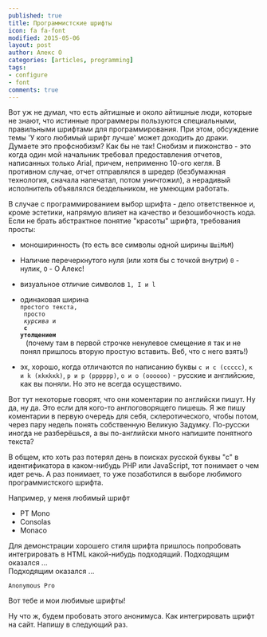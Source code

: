 ```yaml
---
published: true
title: Программистские шрифты
icon: fa fa-font
modified: 2015-05-06
layout: post
author: Алекс О 
categories: [articles, programming]
tags:
- configure
- font
comments: true
---
```


Вот уж не думал, что есть айтишные и около айтишные люди, которые не знают, что истинные программеры пользуются специальными, правильными шрифтами для программирования.
При этом, обсуждение темы 'У кого любимый шрифт лучше' может доходить до драки.
Думаете это профснобизм? Как бы не так! Снобизм и пижонство - это когда один мой начальник требовал предоставления отчетов, написанных только Arial, причем, неприменно 10-ого кегля.
В противном случае, отчет отправлялся в шредер (безбумажная технология, сначала напечатал, потом уничтожил), а нерадивый исполнитель объявлялся бездельником, не умеющим работать.
<!-- more -->
В случае с программированием выбор шрифта - дело ответственное и, кроме эстетики, напрямую влияет на качество и безошибочность кода. Если не брать абстрактное понятие "красоты" шрифта, требования просты:

* моноширинность (то есть все символы одной ширины `ШшiMЬМ`)
* Наличие перечеркнутого нуля (или хотя бы с точкой внутри) `0` - нулик, `О` - О Алекс!
* визуальное отличие символов `1, I и l`
* одинаковая ширина  
<code>простого текста,<br>
просто<br>
<i>курсива</i> и<br>
<b>с утолщением</b><br>
</code> (почему там в первой строчке ненулевое смещение я так и не понял пришлось вторую простую вставить. Веб, что с него взять!)

* эх, хорошо, когда отличаются по написанию буквы `с и c (сcсcс)`, `к и k (кkкkкk)`, `р и p (рpрpрp)`, `о и o (оoоoоo)` - русские и английские, как вы поняли. Но это не всегда осуществимо.

Вот тут некоторые говорят, что они коментарии по английски пишут. Ну да, ну да. Это если для кого-то англоговорящего пишешь. 
Я же пишу коментарии в первую очередь для себя, склеротического, чтобы потом, через пару недель понять собственную Великую Задумку. 
По-русски иногда не разберёшься, а вы по-английски много напишите понятного текста?

В общем, кто хоть раз потерял день в поисках русской буквы "с" в идентификатора в каком-нибудь PHP или JavaScript, тот понимает о чем идет речь.
А раз понимает, то уже позаботился в выборе любимого программистского шрифта.

Например, у меня любимый шрифт

* PT Mono
* Consolas
* Monaco

Для демонстрации хорошего стиля шрифта пришлось попробовать интегрировать в HTML какой-нибудь подходящий. Подходящим оказался ...  
Подходящим оказался ...  

`Anonymous Pro`

Вот тебе и мои любимые шрифты!

Ну что ж, будем пробовать этого анонимуса. Как интегрировать шрифт на сайт. Напишу в следующий раз.